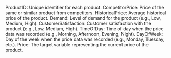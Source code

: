 ProductID: Unique identifier for each product.
CompetitorPrice: Price of the same or similar product from competitors.
HistoricalPrice: Average historical price of the product.
Demand: Level of demand for the product (e.g., Low, Medium, High).
CustomerSatisfaction: Customer satisfaction with the product (e.g., Low, Medium, High).
TimeOfDay: Time of day when the price data was recorded (e.g., Morning, Afternoon, Evening, Night).
DayOfWeek: Day of the week when the price data was recorded (e.g., Monday, Tuesday, etc.).
Price: The target variable representing the current price of the product.